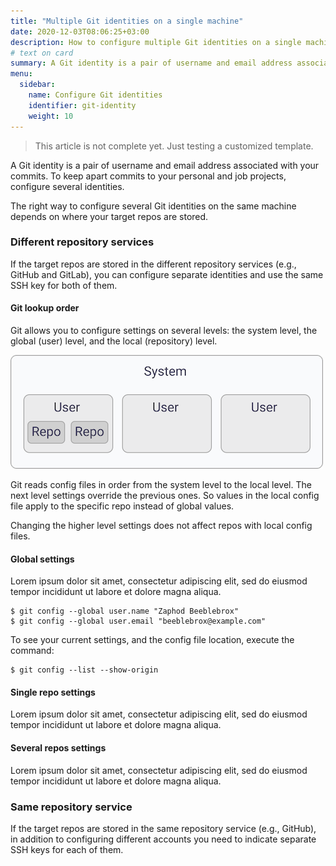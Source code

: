 ```yaml
---
title: "Multiple Git identities on a single machine"
date: 2020-12-03T08:06:25+03:00
description: How to configure multiple Git identities on a single machine
# text on card
summary: A Git identity is a pair of username and email address associated with your commits. To keep apart commits to your personal and job projects, configure several identities.
menu:
  sidebar:
    name: Configure Git identities
    identifier: git-identity
    weight: 10
---
```


> This article is not complete yet. Just testing a customized template.

A Git identity is a pair of username and email address associated with your commits. To keep apart commits to your 
personal and job projects, configure several identities.

The right way to configure several Git identities on the same machine depends on where your target repos are stored. 

### Different repository services

If the target repos are stored in the different repository services (e.g., GitHub and GitLab), you can configure separate identities 
and use the same SSH key for both of them.

#### Git lookup order

Git allows you to configure settings on several levels: the system level, the global (user) level, and the local (repository) level.

![](/posts/git-identities/img/config-levels.png)

Git reads config files in order from the system level to the local level. The next level settings override the previous ones. 
So values in the local config file apply to the specific repo instead of global values. 

Changing the higher level settings does not affect repos with local config files.

#### Global settings

Lorem ipsum dolor sit amet, consectetur adipiscing elit, sed do eiusmod tempor incididunt ut labore et dolore magna aliqua.

```console
$ git config --global user.name "Zaphod Beeblebrox"
$ git config --global user.email "beeblebrox@example.com"
```

To see your current settings, and the config file location, execute the command:

```console
$ git config --list --show-origin
```

#### Single repo settings

Lorem ipsum dolor sit amet, consectetur adipiscing elit, sed do eiusmod tempor incididunt ut labore et dolore magna aliqua.

#### Several repos settings

Lorem ipsum dolor sit amet, consectetur adipiscing elit, sed do eiusmod tempor incididunt ut labore et dolore magna aliqua.

### Same repository service

If the target repos are stored in the same repository service (e.g., GitHub), in addition to configuring different accounts you need to 
indicate separate SSH keys for each of them.


